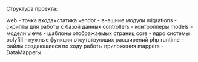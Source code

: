 Структура проекта:

web - точка входа+статика
vendor - внешние модули
migrations - скрипты для работы с базой данных
controllers - контроллеры
models - модели
views - шаблоны отображаемых страниц
core - ядро системы
polyfill - нужные функции отсутствующих расширений php
runtime - файлы создающиеся по ходу работы приложения
mappers - DataMapperы
